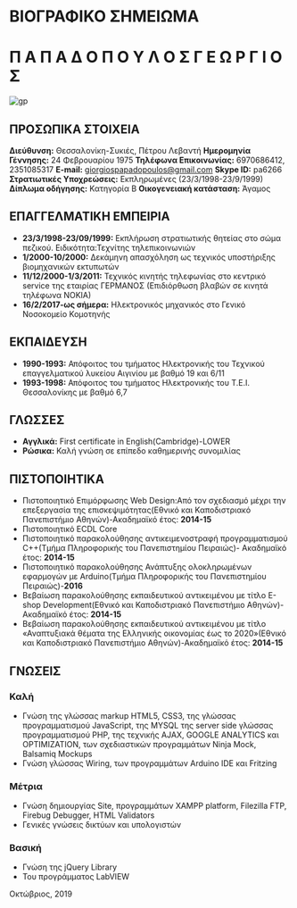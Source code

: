 # ΒΙΟΓΡΑΦΙΚΟ ΣΗΜΕΙΩΜΑ 

# Π Α Π Α Δ Ο Π Ο Υ Λ Ο Σ  Γ Ε Ω Ρ Γ Ι Ο Σ

![gp](https://user-images.githubusercontent.com/56335454/66704690-2d3d2480-ed27-11e9-938d-ea7534b26882.png)

## ΠΡΟΣΩΠΙΚΑ ΣΤΟΙΧΕΙΑ
 **Διεύθυνση:** Θεσσαλονίκη-Συκιές, Πέτρου Λεβαντή
 **Ημερομηνία Γέννησης:**      24 Φεβρουαρίου 1975
 **Τηλέφωνα Επικοινωνίας:**	6970686412, 2351085317
 **E-mail:**	        giorgiospapadopoulos@gmail.com
 **Skype ID:**                pa6266
 **Στρατιωτικές Υποχρεώσεις:** Εκπληρωμένες (23/3/1998-23/9/1999)
 **Δίπλωμα οδήγησης:**                 Κατηγορία Β
 **Οικογενειακή κατάσταση:** Άγαμος
## ΕΠΑΓΓΕΛΜΑΤΙΚΗ ΕΜΠΕΙΡΙΑ 
*	**23/3/1998-23/09/1999:** Εκπλήρωση στρατιωτικής θητείας στο σώμα πεζικού. Ειδικότητα:Τεχνίτης τηλεπικοινωνιών 
*	**1/2000-10/2000:** Δεκάμηνη απασχόληση ως τεχνικός υποστήριξης βιομηχανικών        εκτυπωτών
* **11/12/2000-1/3/2011:** Τεχνικός κινητής τηλεφωνίας στο κεντρικό service της εταιρίας ΓΕΡΜΑΝΟΣ (Επιδιόρθωση βλαβών σε κινητά τηλέφωνα ΝΟΚΙΑ)
* **16/2/2017-ως σήμερα:** Ηλεκτρονικός μηχανικός στο Γενικό Νοσοκομείο Κομοτηνής

## ΕΚΠΑΙΔΕΥΣΗ

*	**1990-1993:** Απόφοιτος του τμήματος Ηλεκτρονικής του Τεχνικού επαγγελματικού λυκείου Αιγινίου με βαθμό 19 και 6/11
*	**1993-1998:** Απόφοιτος του τμήματος Ηλεκτρονικής του Τ.Ε.Ι. Θεσσαλονίκης με βαθμό 6,7 	

## ΓΛΩΣΣΕΣ

*	**Αγγλικά:** First certificate in English(Cambridge)-LOWER
*	**Ρώσικα:** Καλή γνώση σε επίπεδο καθημερινής  συνομιλίας

## ΠΙΣΤΟΠΟΙΗΤΙΚΑ

*	Πιστοποιητικό Επιμόρφωσης Web Design:Aπό τον σχεδιασμό μέχρι την επεξεργασία της επισκεψιμότητας(Εθνικό και Καποδιστριακό Πανεπιστήμιο Αθηνών)-Ακαδημαϊκό έτος: **2014-15**
*	Πιστοποιητικό ECDL Core 
*	Πιστοποιητικό παρακολούθησης αντικειμενοστραφή προγραμματισμού C++(Τμήμα Πληροφορικής του Πανεπιστημίου Πειραιώς)- Ακαδημαϊκό έτος: **2014-15**
*	Πιστοποιητικό παρακολούθησης Ανάπτυξης ολοκληρωμένων εφαρμογών με Arduino(Τμήμα Πληροφορικής του Πανεπιστημίου Πειραιώς)-**2016**
*	Βεβαίωση παρακολούθησης  εκπαιδευτικού αντικειμένου με τίτλο E-shop Development(Εθνικό και Καποδιστριακό Πανεπιστήμιο Αθηνών)- Ακαδημαϊκό έτος: **2014-15**
*	Βεβαίωση παρακολούθησης  εκπαιδευτικού αντικειμένου με τίτλο «Αναπτυξιακά θέματα της Ελληνικής οικονομίας έως το 2020»(Εθνικό και Καποδιστριακό Πανεπιστήμιο Αθηνών)-Ακαδημαϊκό έτος: **2014-15**

## ΓΝΩΣΕΙΣ
### Καλή
* Γνώση της γλώσσας  markup HTML5, CSS3, της γλώσσας προγραμματισμού JavaScript,  της MYSQL της server side γλώσσας προγραμματισμού PHP, της τεχνικής AJAX,  GOOGLE ANALYTICS και OPTIMIZATION, των σχεδιαστικών προγραμμάτων  Ninja Mock, Balsamiq Mockups
* Γνώση γλώσσας Wiring,  των προγραμμάτων  Arduino IDE και Fritzing
### Μέτρια
* Γνώση δημιουργίας Site, προγραμμάτων XAMPP platform,  Filezilla FTP, Firebug Debugger, HTML Validators
*	Γενικές γνώσεις δικτύων και υπολογιστών
### Βασική
*	Γνώση της jQuery Library
*	Του προγράμματος LabVIEW

Οκτώβριος, 2019




